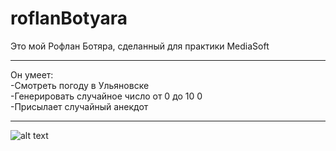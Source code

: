 # roflanBotyara
Это мой Рофлан Ботяра, сделанный для практики MediaSoft
***
Он умеет: <br>
-Смотреть погоду в Ульяновске <br>
-Генерировать случайное число от 0 до 10 0<br>
-Присылает случайный анекдот <br>
***
![alt text](https://sun9-17.userapi.com/c857020/v857020783/106acb/6ivhCAmNKbc.jpg "")
